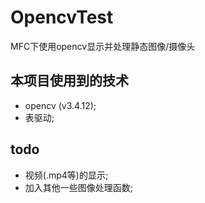 # OpencvTest

MFC下使用opencv显示并处理静态图像/摄像头

## 本项目使用到的技术

* opencv (v3.4.12);
* 表驱动;

## todo

* 视频(.mp4等)的显示;
* 加入其他一些图像处理函数;
